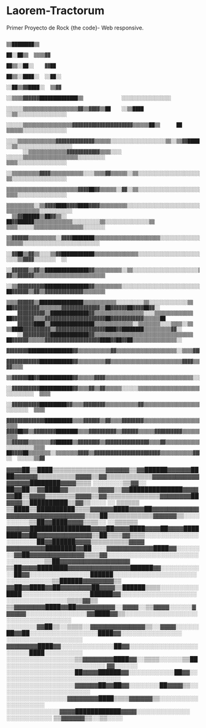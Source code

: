 # Laorem-Tractorum

Primer Proyecto de Rock {the code}- Web responsive. 
 

                                                                                                                                              
                                                                    ▒▒████████▒▒                                                              
                                                                    ██░░██▒▒  ▒▒▒▒▓▓                                                          
                                                                    ██▒▒░░██░░    ▓▓██                                                        
                                                                      ██▒▒░░████░░  ░░██░░                                                    
                                                                      ░░██▒▒▓▓████░░  ▒▒▓▓                                                    
                                                                ░░▒▒▒▒▓▓▓▓▓▓██████████████▒▒              ░░░░░░░░░░░░░░░░░░                  
                                          ░░░░░░▒▒▒▒▒▒▒▒▒▒▒▒▒▒▒▒▒▒▒▒▓▓▒▒▓▓▓▓▒▒██    ░░▒▒████            ░░▒▒░░░░░░░░░░░░░░░░░░                
                            ░░░░░░▒▒▒▒▒▒▒▒▒▒▒▒▒▒▒▒▒▒▓▓▓▓▓▓▓▓▓▓▓▓▓▓▓▓▓▓▓▓▓▓▒▒▒▒▒▒██▒▒      ██            ▒▒▒▒▒▒░░░░░░░░░░░░░░░░                
                  ░░░░▒▒▒▒▒▒▒▒▒▒▒▒▒▒▓▓▓▓▓▓▓▓▓▓▓▓▓▓▒▒▒▒▒▒░░░░░░░░░░░░░░░░░░░░▒▒░░▒▒▓▓██████▓▓          ░░▒▒░░░░░░░░░░░░░░░░░░░░                
          ░░▒▒▒▒▒▒▒▒▒▒▒▒▒▒▓▓▓▓▓▓▓▓▓▓▓▓▒▒▒▒░░░░  ░░░░░░▒▒▒▒▒▒▒▒▒▒▒▒▒▒▒▒▒▒▒▒░░░░░░░░░░                  ▒▒▒▒░░░░░░░░░░░░░░░░░░                  
      ░░▒▒▒▒▒▒▒▒▒▒▓▓▓▓▒▒▒▒▒▒▒▒▒▒▒▒░░░░▒▒▒▒▓▓▒▒▒▒▒▒░░▒▒░░░░░░░░░░░░░░░░░░░░░░░░░░░░░░                  ▒▒░░░░░░░░░░░░░░░░░░░░                  
      ▒▒▒▒▒▒▒▒▒▒▒▒▒▒▒▒▒▒▒▒▒▒▒▒▒▒▓▓▓▓██▓▓▒▒▒▒▒▒░░▓▓░░▒▒░░░░░░░░░░░░░░░░░░░░░░░░░░░░░░                  ▒▒▒▒░░░░░░░░░░░░░░░░░░                  
      ▒▒▒▒▒▒▒▒▒▒░░▒▒▓▓▓▓████▓▓▓▓████▓▓▓▓▒▒▒▒▒▒▒▒▒▒░░░░░░░░░░░░░░░░░░░░░░░░░░░░░░░░                  ▒▒▒▒▒▒▒▒▒▒▒▒░░░░░░░░░░░░                  
      ▒▒▓▓██████▒▒██▓▓▒▒░░  ██▓▓██████▒▒▒▒▒▒▒▒▒▒▒▒▒▒░░░░░░░░░░▒▒░░░░░░░░░░░░░░░░▒▒      ▒▒▒▒░░░░░░▒▒▒▒▒▒▒▒▒▒▒▒▒▒▒▒▒▒░░░░░░░░                  
      ▒▒▓▓▓▓▓▓▒▒▒▒▒▒▒▒▒▒░░▓▓▓▓████████▒▒▒▒▒▒▒▒▒▒▒▒▒▒▒▒▒▒▒▒▒▒▒▒░░░░░░░░░░░░░░░░░░░░      ▒▒▒▒▒▒░░░░░░░░░░░░░░░░░░░░░░░░░░░░                    
      ░░▓▓██▒▒▓▓▒▒░░░░▒▒▓▓████████████▒▒▒▒▒▒▒▒▒▒▒▒▒▒▒▒░░░░░░░░░░░░░░░░░░░░░░░░▒▒        ░░░░▒▒▓▓▓▓░░░░░░░░  ░░                                
      ░░▓▓▓▓▓▓▒▒▓▓▒▒████████████████▓▓▒▒▒▒▒▒▒▒▒▒░░▒▒░░░░░░░░░░░░░░░░░░░░░░░░▒▒      ▓▓▒▒▓▓▓▓▓▓▒▒▒▒▒▒▒▒▒▒▒▒▒▒▒▒▒▒▒▒▒▒▒▒▒▒                      
      ░░▒▒▓▓▓▓▓▓▓▓▓▓████████████████▓▓▒▒▒▒▒▒▒▒▒▒░░░░░░░░░░░░░░░░░░░░░░░░░░░░░░      ██▓▓▓▓▓▓▒▒▓▓▒▒▓▓▓▓▓▓▓▓▓▓▓▓▓▓▒▒▒▒▒▒▒▒                      
        ▒▒▒▒▓▓▓▓▓▓▒▒████████████████▒▒▒▒▒▒▒▒▒▒▒▒░░░░░░░░░░▒▒░░░░░░░░░░░░░░▒▒    ██▓▓▓▓▓▓▓▓▓▓▒▒▒▒▒▒▒▒▓▓▓▓▓▓▓▓▓▓▓▓▓▓▒▒██▓▓▓▓▓▓██▓▓▓▓██▓▓░░      
        ▓▓▓▓▓▓▓▓▓▓▒▒██████████████▓▓▒▒▒▒▒▒▒▒▒▒▒▒▒▒▒▒▒▒░░░░▒▒▒▒▒▒▒▒▒▒▒▒▒▒        ██▓▓▓▓▓▓▓▓▒▒▒▒▓▓▓▓▓▓▓▓▓▓▓▓▓▓▓▓▓▓▓▓▓▓██▓▓▓▓▓▓▓▓▓▓▓▓▒▒▒▒▒▒██    
        ▓▓▓▓▓▓████▒▒████████████████▒▒▒▒▒▒▒▒▒▒▒▒▒▒░░▒▒▒▒▒▒▒▒░░░░▒▒▒▒░░▒▒    ▒▒████▓▓▓▓▓▓▓▓▓▓▒▒▓▓▓▓▓▓▓▓▓▓▓▓▓▓▓▓▓▓████▓▓████████▒▒▒▒▒▒▒▒▒▒▓▓░░  
        ░░▓▓▓▓▓▓▓▓▓▓██████████████▓▓▒▒▒▒▒▒▒▒▒▒▒▒▒▒▒▒▒▒▒▒▒▒▒▒▒▒▒▒▒▒▒▒▒▒▒▒      ██▓▓▓▓▓▓▒▒▒▒▒▒▓▓▓▓▓▓▓▓▓▓▓▓▓▓▓▓▓▓▓▓████▓▓██▓▓██▒▒▒▒▒▒▒▒▒▒▒▒▒▒▒▒░░
          ▓▓▓▓▓▓▓▓████████████████▓▓▒▒▒▒▒▒▒▒▒▒▒▒▓▓▒▒▒▒▒▒▒▒▒▒▒▒▒▒▒▒▒▒▒▒▒▒░░▒▒▒▒▓▓▓▓▓▓▓▓▒▒▓▓▒▒▓▓▓▓▓▓▓▓▓▓▓▓▓▓▓▓████████████▓▓▒▒▒▒▒▒▒▒░░░░▓▓▒▒▒▒▒▒
          ▓▓▓▓▓▓▓▓▓▓▓▓████████████▓▓▒▒▒▒▒▒▒▒▒▒▓▓▒▒▒▒▒▒▒▒▒▒▒▒▒▒▒▒▒▒▒▒▒▒▒▒▒▒▓▓▓▓▒▒▒▒▓▓▒▒▒▒▒▒▓▓▓▓▓▓▓▓▓▓▓▓▓▓▓▓▓▓▓▓██████████▓▓▒▒▒▒░░░░░░░░  ▓▓▒▒▒▒
          ▒▒▓▓▓▓▓▓██▓▓████████████▓▓▒▒▒▒▒▒▓▓▓▓▒▒▒▒▒▒▒▒▒▒▒▒▒▒▒▒▒▒▒▒▒▒▒▒▒▒▒▒▒▒▒▒░░░░▒▒▒▒▓▓▓▓▓▓▓▓▓▓▓▓▓▓▓▓▓▓▓▓▓▓▓▓██▓▓▓▓████▒▒▒▒▒▒░░░░░░░░░░▒▒▒▒▒▒
          ░░▓▓▓▓▓▓▓▓▓▓████████████▓▓▒▒▒▒▓▓▒▒▓▓▒▒▒▒▒▒░░░░░░▒▒▒▒▒▒▒▒▒▒▒▒▒▒▒▒▒▒▒▒▒▒▒▒▒▒▒▒▓▓▓▓▓▓▓▓▓▓▓▓▓▓▓▓▓▓▓▓▓▓████████▓▓▒▒▒▒▒▒  ░░░░░░░░░░  ▒▒▒▒
          ░░▓▓▓▓▓▓▓▓▓▓██████████▓▓▒▒▒▒▓▓▓▓▓▓▓▓▒▒▒▒▒▒▒▒▒▒▒▒▓▓▒▒▒▒▒▒▒▒▒▒▒▒▒▒▒▒▒▒▒▒▒▒▒▒▒▒▓▓▓▓▓▓▓▓▓▓▓▓▓▓▓▓▓▓▓▓████▓▓████▓▓▓▓▒▒▒▒    ░░░░░░░░  ▒▒▒▒
        ▓▓▓▓▓▓▓▓▓▓▓▓▓▓██████████▒▒▒▒▓▓▓▓▓▓▒▒▓▓▒▒▒▒▓▓▓▓▓▓▓▓▒▒▒▒▒▒▒▒▒▒▒▒▒▒▒▒▒▒▒▒▒▒▒▒▒▒▒▒▓▓▓▓▓▓▓▓▓▓▓▓▓▓▓▓▓▓▓▓▓▓████▓▓▓▓▒▒▓▓▒▒▒▒░░▓▓░░░░░░░░  ▒▒▒▒
    ▓▓▓▓██▓▓▒▒▓▓▓▓▓▓▓▓████████▒▒▒▒▓▓▓▓▓▓▓▓▓▓▒▒▓▓▓▓▓▓▒▒▒▒▒▒▓▓▓▓▓▓▓▓▓▓▒▒▒▒▒▒▒▒▒▒▒▒▒▒▒▒▒▒▓▓▓▓▓▓▓▓▓▓▓▓▓▓▓▓▓▓▓▓▓▓██▓▓██████▒▒▒▒░░░░▒▒░░░░░░░░  ▒▒▒▒
    ▒▒▓▓▓▓▓▓▒▒▒▒▒▒▒▒▓▓██████▒▒▓▓▓▓▓▓▓▓▒▒▓▓▓▓▓▓▓▓▓▓▓▓▓▓▓▓▒▒▒▒▓▓▒▒▒▒▒▒▒▒▒▒▒▒▒▒▒▒▒▒▒▒▒▒▒▒▒▒▓▓▓▓▓▓▓▓▓▓▓▓▓▓▓▓▓▓██████████▓▓▒▒▒▒░░░░  ░░░░░░░░░░▒▒▒▒
    ██▓▓▓▓██▒▒▒▒▒▒▒▒░░▒▒▒▒▒▒▒▒▓▓▓▓▒▒▓▓▓▓▓▓▓▓▓▓▓▓▓▓▓▓▓▓▓▓▓▓▓▓▒▒▒▒▒▒▒▒▒▒▒▒▓▓▓▓▓▓▒▒▒▒▒▒▒▒▒▒▓▓▓▓▓▓▓▓▓▓▓▓▓▓▓▓▓▓██████▓▓██▓▓▓▓▒▒░░  ░░  ░░░░░░▒▒▓▓  
  ▓▓▓▓██▒▒████▒▒▒▒▒▒▒▒▒▒▒▒▒▒▓▓▓▓▓▓▒▒▓▓██████▓▓▓▓▓▓████▓▓▓▓▓▓▒▒▒▒▒▒▒▒▒▒▓▓▓▓▒▒▓▓▒▒▒▒▒▒▒▒▒▒▒▒▓▓▓▓▓▓▓▓▓▓▓▓▓▓▓▓▓▓████████▓▓▓▓▒▒▒▒    ░░░░░░░░▒▒▓▓░░
  ██▓▓██▒▒▓▓████▓▓▒▒▒▒▒▒▒▒▓▓▓▓▒▒▓▓██████████████▓▓▓▓▓▓██▒▒▓▓▓▓▒▒▒▒▒▒▒▒▓▓▓▓▒▒▓▓▒▒▒▒▒▒▒▒▒▒▒▒▒▒▓▓▓▓▓▓▓▓██▓▓▓▓▒▒██████████▒▒▓▓▒▒░░░░  ░░  ▒▒▒▒▒▒  
  ▒▒████▒▒██████████▒▒▒▒▓▓▓▓▓▓████▓▓▓▓██▓▓▓▓▓▓▓▓▓▓▓▓▓▓▓▓▓▓▓▓▓▓▓▓▓▓▓▓▓▓▓▓▒▒▒▒██▒▒▒▒▒▒▒▒▒▒▒▒▓▓▓▓▓▓▒▒░░░░░░░░░░▒▒██▓▓████▓▓▓▓▒▒▒▒░░  ░░▒▒▒▒▒▒    
  ▓▓▓▓▓▓████████████████▓▓▓▓██▓▓▓▓████▓▓▓▓██▓▓▓▓████████▓▓██▓▓▓▓▓▓▓▓▓▓▓▓▓▓▒▒██▒▒▒▒▓▓▒▒▒▒░░░░░░░░░░░░░░░░░░░░░░██▓▓██████▓▓▓▓▒▒▒▒▒▒▒▒▒▒▓▓▓▓    
  ▓▓▓▓▓▓▓▓▓▓████████▓▓██░░░░▓▓▓▓▓▓▓▓▓▓▓▓████▓▓░░░░░░░░▓▓██▓▓▓▓▓▓▓▓▓▓▓▓▓▓▒▒▒▒▓▓░░░░░░░░░░░░░░░░░░░░░░░░░░░░░░░░░░▒▒██▓▓▓▓▓▓▓▓▓▓▓▓▓▓▓▓▓▓        
    ▒▒██▓▓▓▓████████▓▓▓▓▓▓▓▓▓▓▓▓▓▓▓▓██████▓▓░░░░░░░░░░░░██▓▓░░░░░░░░░░░░░░░░██████░░░░░░░░░░░░░░░░░░░░░░░░░░░░░░░░░░▒▒██████▓▓▓▓▓▓▓▓▒▒        
      ▓▓██▓▓████▓▓██▓▓▓▓▓▓▓▓██▓▓▓▓▒▒██████▒▒▒▒░░░░░░░░░░████░░░░░░░░░░░░░░░░░░██████▓▓░░░░░░░░░░░░░░░░░░░░░░░░░░░░░░░░░░░░▒▒▒▒▓▓▒▒            
        ▒▒▓▓▓▓▓▓▓▓████▓▓██▓▓▓▓▓▓▓▓▓▓░░▓▓▓▓░░▒▒▓▓▓▓░░░░░░▓▓▓▓▓▓░░░░░░░░░░░░░░░░▓▓████▓▓▒▒░░░░░░░░░░░░░░░░░░░░░░░░░░░░░░░░░░░░                  
      ░░░░░░░░▓▓██▒▒░░▒▒▒▒░░▓▓▓▓▓▓▓▓▓▓▓▓▓▓▒▒░░▓▓▓▓░░░░░░██▓▓██░░░░░░░░░░░░░░░░░░████▓▓░░░░░░░░░░░░░░░░                                        
      ░░░░░░░░░░░░░░░░░░░░  ▓▓▓▓▓▓▓▓████▓▓░░░░░░░░░░░░░░██▓▓░░░░░░░░░░░░░░░░░░░░░░░░████░░░░░░░░░░                                            
        ░░░░░░░░░░░░░░░░░░▒▒▓▓▓▓▓▓▓▓████▓▓░░▒▒▒▒░░░░░░▒▒██░░░░░░░░░░░░░░░░░░░░░░░░░░  ▓▓░░░░░░                                                
          ░░░░░░░░░░░░░░░░░░██▓▓▓▓██████▓▓░░░░░░░░░░░░██▓▓░░░░░░░░░░░░░░░░░░░░░░░░░░░░░░░░                                                    
            ░░░░░░░░░░░░░░░░░░▓▓▓▓▓▓██▓▓██▓▓░░░░░░░░██▓▓▓▓▒▒░░░░░░░░░░░░░░░░░░░░░░░░                                                          
                ░░░░░░░░░░░░░░░░▓▓▓▓▓▓▓▓████▒▒▒▒▓▓▓▓▓▓▒▒░░░░░░░░░░░░░░░░░░░░                                                                  
                    ░░░░░░░░░░░░░░▓▓▓▓████████████▓▓▓▓░░░░░░░░░░░░░░                                                                          
                        ░░░░░░░░░░░░  ▒▒▓▓▓▓▓▓▒▒░░▒▒░░░░                                                                                      
